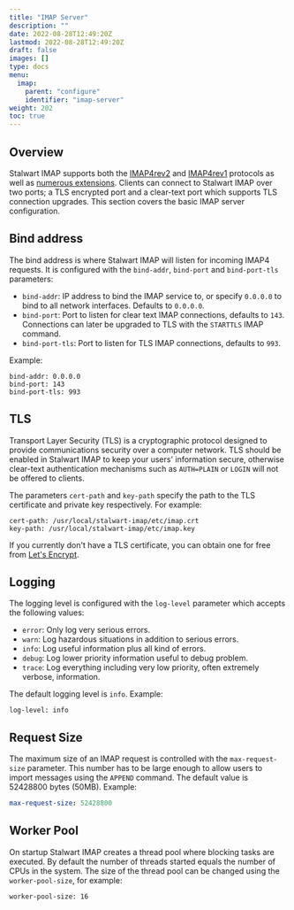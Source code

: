 ```yaml
---
title: "IMAP Server"
description: ""
date: 2022-08-28T12:49:20Z
lastmod: 2022-08-28T12:49:20Z
draft: false
images: []
type: docs
menu:
  imap:
    parent: "configure"
    identifier: "imap-server"
weight: 202
toc: true
---
```


## Overview

Stalwart IMAP supports both the [IMAP4rev2](https://www.rfc-editor.org/rfc/rfc9051.html) and 
[IMAP4rev1](https://www.rfc-editor.org/rfc/rfc3501) protocols as well as [numerous extensions](/imap/development/rfc/#imap4-extensions).
Clients can connect to Stalwart IMAP over two ports; a TLS encrypted port and a clear-text port which
supports TLS connection upgrades. 
This section covers the basic IMAP server configuration.

## Bind address

The bind address is where Stalwart IMAP will listen for incoming IMAP4 requests. It is configured with the
``bind-addr``, ``bind-port`` and ``bind-port-tls`` parameters:

- ``bind-addr``: IP address to bind the IMAP service to, or specify ``0.0.0.0`` to bind to all network interfaces. Defaults to ``0.0.0.0``.
- ``bind-port``: Port to listen for clear text IMAP connections, defaults to ``143``. Connections can later be upgraded to TLS with the ``STARTTLS`` IMAP command.
- ``bind-port-tls``: Port to listen for TLS IMAP connections, defaults to ``993``.

Example:

```
bind-addr: 0.0.0.0
bind-port: 143
bind-port-tls: 993
```

## TLS

Transport Layer Security (TLS) is a cryptographic protocol designed to provide communications security over a computer network. 
TLS should be enabled in Stalwart IMAP to keep your users' information secure, otherwise clear-text authentication mechanisms
such as ``AUTH=PLAIN`` or ``LOGIN`` will not be offered to clients.

The parameters ``cert-path`` and ``key-path`` specify the path to the TLS certificate and private key respectively. For example:

```
cert-path: /usr/local/stalwart-imap/etc/imap.crt
key-path: /usr/local/stalwart-imap/etc/imap.key
```

If you currently don't have a TLS certificate, you can obtain one for free from [Let's Encrypt](https://letsencrypt.org/).

## Logging

The logging level is configured with the ``log-level`` parameter which accepts the following values:

- ``error``: Only log very serious errors.
- ``warn``: Log hazardous situations in addition to serious errors.
- ``info``: Log useful information plus all kind of errors.
- ``debug``: Log lower priority information useful to debug problem.
- ``trace``: Log everything including very low priority, often extremely verbose, information.

The default logging level is ``info``. Example:

```
log-level: info
```

## Request Size

The maximum size of an IMAP request is controlled with the ``max-request-size`` parameter. This number has to be
large enough to allow users to import messages using the ``APPEND`` command. The default value is 52428800 bytes (50MB).
Example:

```yaml
max-request-size: 52428800
```

## Worker Pool

On startup Stalwart IMAP creates a thread pool where blocking tasks are executed. By default the number of threads
started equals the number of CPUs in the system. The size of the thread pool can be changed using the ``worker-pool-size``,
for example:

```
worker-pool-size: 16
```

